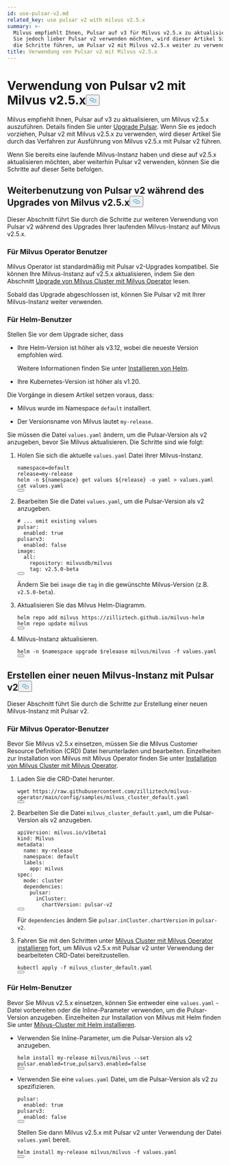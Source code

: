 ```yaml
---
id: use-pulsar-v2.md
related_key: use pulsar v2 with milvus v2.5.x
summary: >-
  Milvus empfiehlt Ihnen, Pulsar auf v3 für Milvus v2.5.x zu aktualisieren. Wenn
  Sie jedoch lieber Pulsar v2 verwenden möchten, wird dieser Artikel Sie durch
  die Schritte führen, um Pulsar v2 mit Milvus v2.5.x weiter zu verwenden.
title: Verwendung von Pulsar v2 mit Milvus v2.5.x
---
```

<h1 id="Use-Pulsar-v2-with-Milvus-v25x" class="common-anchor-header">Verwendung von Pulsar v2 mit Milvus v2.5.x<button data-href="#Use-Pulsar-v2-with-Milvus-v25x" class="anchor-icon" translate="no">
      <svg translate="no"
        aria-hidden="true"
        focusable="false"
        height="20"
        version="1.1"
        viewBox="0 0 16 16"
        width="16"
      >
        <path
          fill="#0092E4"
          fill-rule="evenodd"
          d="M4 9h1v1H4c-1.5 0-3-1.69-3-3.5S2.55 3 4 3h4c1.45 0 3 1.69 3 3.5 0 1.41-.91 2.72-2 3.25V8.59c.58-.45 1-1.27 1-2.09C10 5.22 8.98 4 8 4H4c-.98 0-2 1.22-2 2.5S3 9 4 9zm9-3h-1v1h1c1 0 2 1.22 2 2.5S13.98 12 13 12H9c-.98 0-2-1.22-2-2.5 0-.83.42-1.64 1-2.09V6.25c-1.09.53-2 1.84-2 3.25C6 11.31 7.55 13 9 13h4c1.45 0 3-1.69 3-3.5S14.5 6 13 6z"
        ></path>
      </svg>
    </button></h1><p>Milvus empfiehlt Ihnen, Pulsar auf v3 zu aktualisieren, um Milvus v2.5.x auszuführen. Details finden Sie unter <a href="/docs/de/upgrade-pulsar-v3.md">Upgrade Pulsar</a>. Wenn Sie es jedoch vorziehen, Pulsar v2 mit Milvus v2.5.x zu verwenden, wird dieser Artikel Sie durch das Verfahren zur Ausführung von Milvus v2.5.x mit Pulsar v2 führen.</p>
<p>Wenn Sie bereits eine laufende Milvus-Instanz haben und diese auf v2.5.x aktualisieren möchten, aber weiterhin Pulsar v2 verwenden, können Sie die Schritte auf dieser Seite befolgen.</p>
<h2 id="Continue-using-Pulsar-v2-while-upgrading-Milvus-v25x" class="common-anchor-header">Weiterbenutzung von Pulsar v2 während des Upgrades von Milvus v2.5.x<button data-href="#Continue-using-Pulsar-v2-while-upgrading-Milvus-v25x" class="anchor-icon" translate="no">
      <svg translate="no"
        aria-hidden="true"
        focusable="false"
        height="20"
        version="1.1"
        viewBox="0 0 16 16"
        width="16"
      >
        <path
          fill="#0092E4"
          fill-rule="evenodd"
          d="M4 9h1v1H4c-1.5 0-3-1.69-3-3.5S2.55 3 4 3h4c1.45 0 3 1.69 3 3.5 0 1.41-.91 2.72-2 3.25V8.59c.58-.45 1-1.27 1-2.09C10 5.22 8.98 4 8 4H4c-.98 0-2 1.22-2 2.5S3 9 4 9zm9-3h-1v1h1c1 0 2 1.22 2 2.5S13.98 12 13 12H9c-.98 0-2-1.22-2-2.5 0-.83.42-1.64 1-2.09V6.25c-1.09.53-2 1.84-2 3.25C6 11.31 7.55 13 9 13h4c1.45 0 3-1.69 3-3.5S14.5 6 13 6z"
        ></path>
      </svg>
    </button></h2><p>Dieser Abschnitt führt Sie durch die Schritte zur weiteren Verwendung von Pulsar v2 während des Upgrades Ihrer laufenden Milvus-Instanz auf Milvus v2.5.x.</p>
<h3 id="For-Milvus-Operator-users" class="common-anchor-header">Für Milvus Operator Benutzer</h3><p>Milvus Operator ist standardmäßig mit Pulsar v2-Upgrades kompatibel. Sie können Ihre Milvus-Instanz auf v2.5.x aktualisieren, indem Sie den Abschnitt <a href="/docs/de/upgrade_milvus_cluster-operator.md">Upgrade von Milvus Cluster mit Milvus Operator</a> lesen.</p>
<p>Sobald das Upgrade abgeschlossen ist, können Sie Pulsar v2 mit Ihrer Milvus-Instanz weiter verwenden.</p>
<h3 id="For-Helm-users" class="common-anchor-header">Für Helm-Benutzer</h3><p>Stellen Sie vor dem Upgrade sicher, dass</p>
<ul>
<li><p>Ihre Helm-Version ist höher als v3.12, wobei die neueste Version empfohlen wird.</p>
<p>Weitere Informationen finden Sie unter <a href="https://helm.sh/docs/intro/install/">Installieren von Helm</a>.</p></li>
<li><p>Ihre Kubernetes-Version ist höher als v1.20.</p></li>
</ul>
<p>Die Vorgänge in diesem Artikel setzen voraus, dass:</p>
<ul>
<li><p>Milvus wurde im Namespace <code translate="no">default</code> installiert.</p></li>
<li><p>Der Versionsname von Milvus lautet <code translate="no">my-release</code>.</p></li>
</ul>
<p>Sie müssen die Datei <code translate="no">values.yaml</code> ändern, um die Pulsar-Version als v2 anzugeben, bevor Sie Milvus aktualisieren. Die Schritte sind wie folgt:</p>
<ol>
<li><p>Holen Sie sich die aktuelle <code translate="no">values.yaml</code> Datei Ihrer Milvus-Instanz.</p>
<pre><code translate="no" class="language-bash">namespace=default
release=my-release
helm -n <span class="hljs-variable">${namespace}</span> get values <span class="hljs-variable">${release}</span> -o yaml &gt; values.yaml
<span class="hljs-built_in">cat</span> values.yaml
<button class="copy-code-btn"></button></code></pre></li>
<li><p>Bearbeiten Sie die Datei <code translate="no">values.yaml</code>, um die Pulsar-Version als v2 anzugeben.</p>
<pre><code translate="no" class="language-yaml"><span class="hljs-comment"># ... omit existing values</span>
pulsar:
  enabled: <span class="hljs-literal">true</span>
pulsarv3:
  enabled: <span class="hljs-literal">false</span>
image:
  all:
    repository: milvusdb/milvus
    tag: v2.5.0-beta 
<button class="copy-code-btn"></button></code></pre>
<p>Ändern Sie bei <code translate="no">image</code> die <code translate="no">tag</code> in die gewünschte Milvus-Version (z.B. <code translate="no">v2.5.0-beta</code>).</p></li>
<li><p>Aktualisieren Sie das Milvus Helm-Diagramm.</p>
<pre><code translate="no" class="language-bash">helm repo <span class="hljs-keyword">add</span> milvus https:<span class="hljs-comment">//zilliztech.github.io/milvus-helm</span>
helm repo update milvus
<button class="copy-code-btn"></button></code></pre></li>
<li><p>Milvus-Instanz aktualisieren.</p>
<pre><code translate="no" class="language-bash">helm -n <span class="hljs-variable">$namespace</span> upgrade <span class="hljs-variable">$releaase</span> milvus/milvus -f values.yaml
<button class="copy-code-btn"></button></code></pre></li>
</ol>
<h2 id="Creating-a-new-Milvus-instance-with-Pulsar-v2" class="common-anchor-header">Erstellen einer neuen Milvus-Instanz mit Pulsar v2<button data-href="#Creating-a-new-Milvus-instance-with-Pulsar-v2" class="anchor-icon" translate="no">
      <svg translate="no"
        aria-hidden="true"
        focusable="false"
        height="20"
        version="1.1"
        viewBox="0 0 16 16"
        width="16"
      >
        <path
          fill="#0092E4"
          fill-rule="evenodd"
          d="M4 9h1v1H4c-1.5 0-3-1.69-3-3.5S2.55 3 4 3h4c1.45 0 3 1.69 3 3.5 0 1.41-.91 2.72-2 3.25V8.59c.58-.45 1-1.27 1-2.09C10 5.22 8.98 4 8 4H4c-.98 0-2 1.22-2 2.5S3 9 4 9zm9-3h-1v1h1c1 0 2 1.22 2 2.5S13.98 12 13 12H9c-.98 0-2-1.22-2-2.5 0-.83.42-1.64 1-2.09V6.25c-1.09.53-2 1.84-2 3.25C6 11.31 7.55 13 9 13h4c1.45 0 3-1.69 3-3.5S14.5 6 13 6z"
        ></path>
      </svg>
    </button></h2><p>Dieser Abschnitt führt Sie durch die Schritte zur Erstellung einer neuen Milvus-Instanz mit Pulsar v2.</p>
<h3 id="For-Milvus-Operator-users" class="common-anchor-header">Für Milvus Operator-Benutzer</h3><p>Bevor Sie Milvus v2.5.x einsetzen, müssen Sie die Milvus Customer Resource Definition (CRD) Datei herunterladen und bearbeiten. Einzelheiten zur Installation von Milvus mit Milvus Operator finden Sie unter <a href="/docs/de/install_cluster-milvusoperator.md">Installation von Milvus Cluster mit Milvus Operator</a>.</p>
<ol>
<li><p>Laden Sie die CRD-Datei herunter.</p>
<pre><code translate="no" class="language-bash">wget <span class="hljs-attr">https</span>:<span class="hljs-comment">//raw.githubusercontent.com/zilliztech/milvus-operator/main/config/samples/milvus_cluster_default.yaml</span>
<button class="copy-code-btn"></button></code></pre></li>
<li><p>Bearbeiten Sie die Datei <code translate="no">milvus_cluster_default.yaml</code>, um die Pulsar-Version als v2 anzugeben.</p>
<pre><code translate="no" class="language-yaml"><span class="hljs-attr">apiVersion</span>: milvus.<span class="hljs-property">io</span>/v1beta1
<span class="hljs-attr">kind</span>: <span class="hljs-title class_">Milvus</span>
<span class="hljs-attr">metadata</span>:
  <span class="hljs-attr">name</span>: my-release
  <span class="hljs-attr">namespace</span>: <span class="hljs-keyword">default</span>
  <span class="hljs-attr">labels</span>:
    <span class="hljs-attr">app</span>: milvus
<span class="hljs-attr">spec</span>:
  <span class="hljs-attr">mode</span>: cluster
  <span class="hljs-attr">dependencies</span>:
    <span class="hljs-attr">pulsar</span>:
      <span class="hljs-attr">inCluster</span>:
        <span class="hljs-attr">chartVersion</span>: pulsar-v2
<button class="copy-code-btn"></button></code></pre>
<p>Für <code translate="no">dependencies</code> ändern Sie <code translate="no">pulsar.inCluster.chartVersion</code> in <code translate="no">pulsar-v2</code>.</p></li>
<li><p>Fahren Sie mit den Schritten unter <a href="https://milvus.io/docs/install_cluster-milvusoperator.md#Deploy-Milvus">Milvus Cluster mit Milvus Operator installieren</a> fort, um Milvus v2.5.x mit Pulsar v2 unter Verwendung der bearbeiteten CRD-Datei bereitzustellen.</p>
<pre><code translate="no" class="language-bash">kubectl apply -f milvus_cluster_default.yaml
<button class="copy-code-btn"></button></code></pre></li>
</ol>
<h3 id="For-Helm-users" class="common-anchor-header">Für Helm-Benutzer</h3><p>Bevor Sie Milvus v2.5.x einsetzen, können Sie entweder eine <code translate="no">values.yaml</code> -Datei vorbereiten oder die Inline-Parameter verwenden, um die Pulsar-Version anzugeben. Einzelheiten zur Installation von Milvus mit Helm finden Sie unter <a href="/docs/de/install_cluster-helm.md">Milvus-Cluster mit Helm installieren</a>.</p>
<ul>
<li><p>Verwenden Sie Inline-Parameter, um die Pulsar-Version als v2 anzugeben.</p>
<pre><code translate="no" class="language-bash">helm install my-release milvus/milvus --<span class="hljs-built_in">set</span> pulsar.enabled=<span class="hljs-literal">true</span>,pulsarv3.enabled=<span class="hljs-literal">false</span>
<button class="copy-code-btn"></button></code></pre></li>
<li><p>Verwenden Sie eine <code translate="no">values.yaml</code> Datei, um die Pulsar-Version als v2 zu spezifizieren.</p>
<pre><code translate="no" class="language-yaml"><span class="hljs-attr">pulsar</span>:
  <span class="hljs-attr">enabled</span>: <span class="hljs-literal">true</span>
<span class="hljs-attr">pulsarv3</span>:
  <span class="hljs-attr">enabled</span>: <span class="hljs-literal">false</span>
<button class="copy-code-btn"></button></code></pre>
<p>Stellen Sie dann Milvus v2.5.x mit Pulsar v2 unter Verwendung der Datei <code translate="no">values.yaml</code> bereit.</p>
<pre><code translate="no" class="language-bash">helm install my-release milvus/milvus -f values.yaml
<button class="copy-code-btn"></button></code></pre></li>
</ul>
